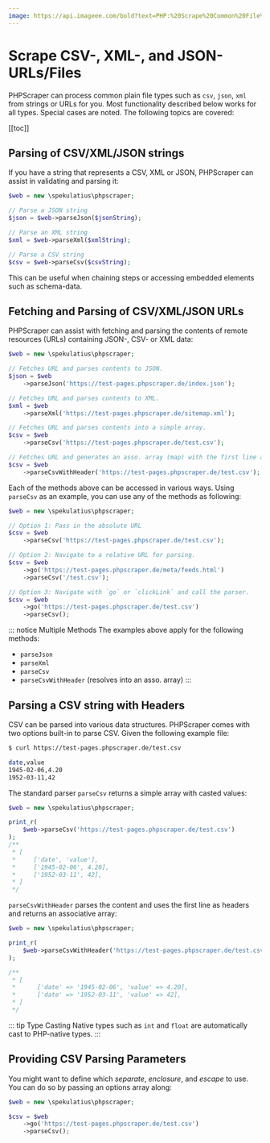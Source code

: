 ```yaml
---
image: https://api.imageee.com/bold?text=PHP:%20Scrape%20Common%20File%20Types&bg_image=https://images.unsplash.com/photo-1542762933-ab3502717ce7
---
```


# Scrape CSV-, XML-, and JSON-URLs/Files

PHPScraper can process common plain file types such as `csv`, `json`, `xml` from strings or URLs for you. Most functionality described below works for all types. Special cases are noted. The following topics are covered:

[[toc]]


## Parsing of CSV/XML/JSON strings

If you have a string that represents a CSV, XML or JSON, PHPScraper can assist in validating and parsing it:

```php
$web = new \spekulatius\phpscraper;

// Parse a JSON string
$json = $web->parseJson($jsonString);

// Parse an XML string
$xml = $web->parseXml($xmlString);

// Parse a CSV string
$csv = $web->parseCsv($csvString);
```

This can be useful when chaining steps or accessing embedded elements such as schema-data.


## Fetching and Parsing of CSV/XML/JSON URLs

PHPScraper can assist with fetching and parsing the contents of remote resources (URLs) containing JSON-, CSV- or XML data:

```php
$web = new \spekulatius\phpscraper;

// Fetches URL and parses contents to JSON.
$json = $web
    ->parseJson('https://test-pages.phpscraper.de/index.json');

// Fetches URL and parses contents to XML.
$xml = $web
    ->parseXml('https://test-pages.phpscraper.de/sitemap.xml');

// Fetches URL and parses contents into a simple array.
$csv = $web
    ->parseCsv('https://test-pages.phpscraper.de/test.csv');

// Fetches URL and generates an asso. array (map) with the first line as keys.
$csv = $web
    ->parseCsvWithHeader('https://test-pages.phpscraper.de/test.csv');
```

Each of the methods above can be accessed in various ways. Using `parseCsv` as an example, you can use any of the methods as following:

```php
$web = new \spekulatius\phpscraper;

// Option 1: Pass in the absolute URL
$csv = $web
    ->parseCsv('https://test-pages.phpscraper.de/test.csv');

// Option 2: Navigate to a relative URL for parsing.
$csv = $web
    ->go('https://test-pages.phpscraper.de/meta/feeds.html')
    ->parseCsv('/test.csv');

// Option 3: Navigate with `go` or `clickLink` and call the parser.
$csv = $web
    ->go('https://test-pages.phpscraper.de/test.csv')
    ->parseCsv();
```

::: notice Multiple Methods
The examples above apply for the following methods:

- `parseJson`
- `parseXml`
- `parseCsv`
- `parseCsvWithHeader` (resolves into an asso. array)
:::

## Parsing a CSV string with Headers

CSV can be parsed into various data structures. PHPScraper comes with two options built-in to parse CSV. Given the following example file:

```bash
$ curl https://test-pages.phpscraper.de/test.csv

date,value
1945-02-06,4.20
1952-03-11,42
```

The standard parser `parseCsv` returns a simple array with casted values:

```php
$web = new \spekulatius\phpscraper;

print_r(
    $web->parseCsv('https://test-pages.phpscraper.de/test.csv')
);
/**
 * [
 *     ['date', 'value'],
 *     ['1945-02-06', 4.20],
 *     ['1952-03-11', 42],
 * ]
 */
```

`parseCsvWithHeader` parses the content and uses the first line as headers and returns an associative array:

```php
$web = new \spekulatius\phpscraper;

print_r(
    $web->parseCsvWithHeader('https://test-pages.phpscraper.de/test.csv')
);

/**
 * [
 *      ['date' => '1945-02-06', 'value' => 4.20],
 *      ['date' => '1952-03-11', 'value' => 42],
 * ]
 */
```

::: tip Type Casting
Native types such as `int` and `float` are automatically cast to PHP-native types.
:::

## Providing CSV Parsing Parameters

You might want to define which *separate*, *enclosure*, and *escape* to use. You can do so by passing an options array along:

```php
$web = new \spekulatius\phpscraper;

$csv = $web
    ->go('https://test-pages.phpscraper.de/test.csv')
    ->parseCsv();
```
